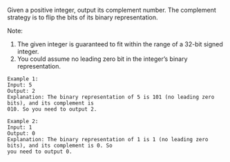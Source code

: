 Given a positive integer, output its complement number. The complement strategy is to flip the bits
of its binary representation.

Note:
1. The given integer is guaranteed to fit within the range of a 32-bit signed integer.
2. You could assume no leading zero bit in the integer’s binary representation.
```
Example 1:
Input: 5
Output: 2
Explanation: The binary representation of 5 is 101 (no leading zero bits), and its complement is
010. So you need to output 2.
```

```
Example 2:
Input: 1
Output: 0
Explanation: The binary representation of 1 is 1 (no leading zero bits), and its complement is 0. So
you need to output 0.
```
